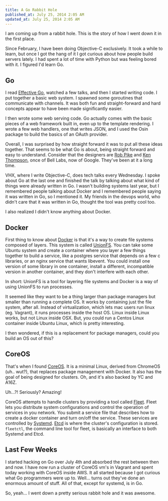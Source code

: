 ```yaml
---
title: A Go Rabbit Hole
published_at: July 25, 2014 2:05 AM
updated_at: July 25, 2014 2:05 AM
---
```


I am coming up from a rabbit hole. This is the story of how I went down it in the first place.

Since February, I have been doing Objective-C exclusively. It took a while to learn, but once I got the hang of it I got curious about how people build servers lately. I had spent a lot of time with Python but was feeling bored with it. I figured I'd learn Go.

## Go

I read [Effective Go](https://golang.org/doc/effective_go.html), watched a few talks, and then I started writing code. I put together a basic web system. I spawned some goroutines that communicate with channels. It was both fun and straight-forward and hard concepts appear to have been made significantly easier.

I then wrote some web serving code. Go actually comes with the basic pieces of a web framework built in, even up to the template rendering. I wrote a few web handlers, one that writes JSON, and I used the Osin package to build the basics of an OAuth provider.

Overall, I was surprised by how straight forward it was to put all these ideas together. That seems to be what Go is about, being straight forward and easy to understand. Consider that the designers are [Rob Pike](https://en.wikipedia.org/wiki/Rob_Pike) and [Ken Thompson](https://en.wikipedia.org/wiki/Ken_Thompson), once of Bell Labs, now of Google. They've been at it a long time.

VHX, where I write Objective-C, does tech talks every Wednesday. I spoke about Go at the last one and finished the talk by talking about what kind of things were already written in Go. I wasn't building systems last year, but I remembered people talking about Docker and I remembered people saying it was written in Go, so I mentioned it. My friends in the devops world, who didn't care that it was written in Go, thought the tool was pretty cool too.

I also realized I didn't know anything about Docker.

## Docker

First thing to know about [Docker](https://docker.com/) is that it's a way to create file systems composed of layers. This system is called [UnionFS](https://en.wikipedia.org/wiki/UnionFS). You can take some Ubuntu system and create a container where you layer a few things together to build a service, like a postgres service that depends on a few c libraries, or an nginx service that wants libevent. You could install one version of some library in one container, install a different, incompatible version in another container, and they don't interfere with each other.

In short: UnionFS is a tool for layering file systems and Docker is a way of using UnionFS to run processes.

It seemed like they want to be a thing larger than package managers but smaller than running a complete OS. It works by containing just the file system, after all. Instead of virtualization, which lets mac users run linux (eg. Vagrant), it runs processes inside the host OS. Linux inside Linux works, but not Linux inside OSX. But, you could run a Centos Linux container inside Ubuntu Linux, which is pretty interesting.

I then wondered, if this is a replacement for package managers, could you build an OS out of this?

## CoreOS

That's when I found [CoreOS](https://coreos.com/). It is a minimal Linux, derived from ChromeOS (uh.. wut?), that replaces package management with Docker. It also has the goal of being designed for clusters. Oh, and it's also backed by YC and A16Z.

Uh...?! Seriously? Amazing!

CoreOS attempts to handle clusters by providing a tool called [Fleet](https://github.com/coreos/fleet). Fleet lets you distribute system configurations and control the operation of services in you network. You submit a service file that describes how to create a docker container and turn on/off the service. These services are controlled by [Systemd](http://www.freedesktop.org/wiki/Software/systemd/). [Etcd](https://github.com/coreos/etcd) is where the cluster's configuration is stored. `fleetctl`, the command line tool for fleet, is basically an interface to both Systemd and Etcd.

## Last Few Weeks

I started hacking on Go over July 4th and absorbed the rest between then and now. I have now run a cluster of CoreOS vm's in Vagrant and spent today working with CoreOS inside AWS. It all started because I got curious what Go programmers were up to. Well... turns out they've done an enormous amount of stuff. All of that, except for systemd, is in Go.

So, yeah... I went down a pretty serious rabbit hole and it was awesome.
